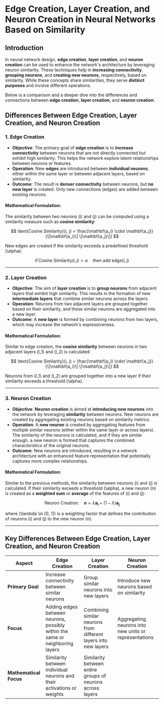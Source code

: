 # **Edge Creation, Layer Creation, and Neuron Creation in Neural Networks Based on Similarity**

## **Introduction**

In neural network design, **edge creation**, **layer creation**, and **neuron creation** can be used to enhance the network's architecture by leveraging neuron similarity. These techniques help in **increasing connectivity**, **grouping neurons**, and **creating new neurons**, respectively, based on similarity. While these concepts share similarities, they serve **distinct purposes** and involve different operations.

Below is a comparison and a deeper dive into the differences and connections between **edge creation**, **layer creation**, and **neuron creation**.

## **Differences Between Edge Creation, Layer Creation, and Neuron Creation**

### **1. Edge Creation**

- **Objective**: The primary goal of **edge creation** is to **increase connectivity** between neurons that are not directly connected but exhibit high similarity. This helps the network explore latent relationships between neurons or features.
- **Operation**: New **edges** are introduced between **individual neurons**, either within the same layer or between adjacent layers, based on similarity.
- **Outcome**: The result is **denser connectivity** between neurons, but **no new layer** is created. Only new connections (edges) are added between existing neurons.

#### **Mathematical Formulation**:
The similarity between two neurons \(i\) and \(j\) can be computed using a similarity measure such as **cosine similarity**:

$$
\text{Cosine Similarity}(i, j) = \frac{\mathbf{a_i} \cdot \mathbf{a_j}}{\|\mathbf{a_i}\| \|\mathbf{a_j}\|}
$$

New edges are created if the similarity exceeds a predefined threshold \(\alpha\):

$$
\text{if} \, \text{Cosine Similarity}(i, j) > \alpha \quad \text{then add edge}(i, j)
$$

---

### **2. Layer Creation**

- **Objective**: The aim of **layer creation** is to **group neurons** from adjacent layers that exhibit high similarity. This results in the formation of new **intermediate layers** that combine similar neurons across the layers.
- **Operation**: Neurons from two adjacent layers are grouped together based on their similarity, and these similar neurons are aggregated into a new layer.
- **Outcome**: A **new layer** is formed by combining neurons from two layers, which may increase the network's expressiveness.

#### **Mathematical Formulation**:
Similar to edge creation, the **cosine similarity** between neurons in two adjacent layers \(l_1\) and \(l_2\) is calculated:

$$
\text{Cosine Similarity}(i, j) = \frac{\mathbf{a_i} \cdot \mathbf{a_j}}{\|\mathbf{a_i}\| \|\mathbf{a_j}\|}
$$

Neurons from \(l_1\) and \(l_2\) are grouped together into a new layer if their similarity exceeds a threshold \(\alpha\).

---

### **3. Neuron Creation**

- **Objective**: **Neuron creation** is aimed at **introducing new neurons** into the network by leveraging **similarity** between neurons. New neurons are created by aggregating existing neurons based on similarity metrics.
- **Operation**: A **new neuron** is created by aggregating features from multiple similar neurons (either within the same layer or across layers). The similarity of the neurons is calculated, and if they are similar enough, a new neuron is formed that captures the combined characteristics of the original neurons.
- **Outcome**: New neurons are introduced, resulting in a network architecture with an enhanced feature representation that potentially captures more complex relationships.

#### **Mathematical Formulation**:
Similar to the previous methods, the similarity between neurons \(i\) and \(j\) is calculated. If their similarity exceeds a threshold \(\alpha\), a new neuron \(n\) is created as a **weighted sum** or **average** of the features of \(i\) and \(j\):

$$
\text{Neuron Creation:} \quad \mathbf{n} = \lambda \mathbf{a_i} + (1-\lambda) \mathbf{a_j}
$$

where \(\lambda \in [0, 1]\) is a weighting factor that defines the contribution of neurons \(i\) and \(j\) to the new neuron \(n\).

---

## **Key Differences Between Edge Creation, Layer Creation, and Neuron Creation**

| **Aspect**              | **Edge Creation**                                          | **Layer Creation**                                          | **Neuron Creation**                                          |
|-------------------------|------------------------------------------------------------|------------------------------------------------------------|------------------------------------------------------------|
| **Primary Goal**         | Increase connectivity between similar neurons              | Group similar neurons into new layers                      | Introduce new neurons based on similarity                   |
| **Focus**                | Adding edges between neurons, possibly within the same or neighboring layers | Combining similar neurons from different layers into new layers | Aggregating neurons into new units or representations      |
| **Mathematical Focus**   | Similarity between individual neurons and their activations or weights | Similarity between entire groups of neurons across layers
